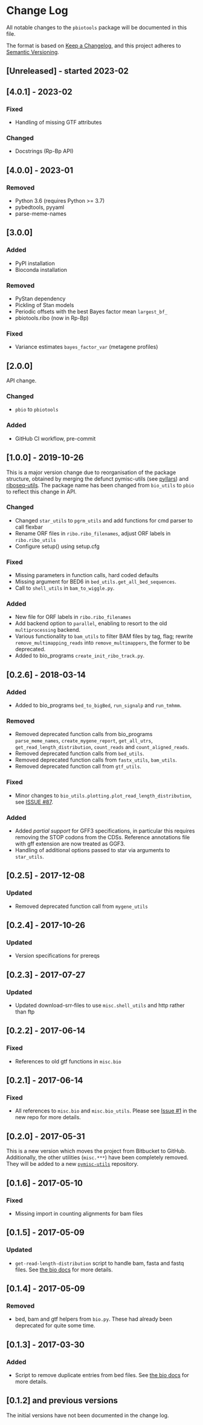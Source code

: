 # Change Log

All notable changes to the `pbiotools` package will be documented in this file.

The format is based on [Keep a Changelog](http://keepachangelog.com/),
and this project adheres to [Semantic Versioning](http://semver.org/).

## [Unreleased] - started 2023-02

## [4.0.1] - 2023-02

### Fixed

- Handling of missing GTF attributes

### Changed

- Docstrings (Rp-Bp API)

## [4.0.0] - 2023-01

### Removed

- Python 3.6 (requires Python >= 3.7)
- pybedtools, pyyaml
- parse-meme-names

## [3.0.0]

### Added

- PyPI installation
- Bioconda installation

### Removed

- PyStan dependency
- Pickling of Stan models
- Periodic offsets with the best Bayes factor mean `largest_bf_`
- pbiotools.ribo (now in Rp-Bp)

### Fixed

- Variance estimates `bayes_factor_var` (metagene profiles)

## [2.0.0]

API change.

### Changed

- `pbio` to `pbiotools`

### Added

- GitHub CI workflow, pre-commit

## [1.0.0] - 2019-10-26

This is a major version change due to reorganisation of the package structure, obtained by merging
the defunct pymisc-utils (see [pyllars](https://github.com/bmmalone/pyllars)) and [riboseq-utils](https://github.com/dieterich-lab/riboseq-utils).
The package name has been changed from `bio_utils` to `pbio` to reflect this change in API.

### Changed

- Changed `star_utils` to `pgrm_utils` and add functions for cmd parser to call flexbar
- Rename ORF files in `ribo.ribo_filenames`, adjust ORF labels in `ribo.ribo_utils`
- Configure setup() using setup.cfg

### Fixed

- Missing parameters in function calls, hard coded defaults
- Missing argument for BED6 in `bed_utils.get_all_bed_sequences`.
- Call to `shell_utils` in `bam_to_wiggle.py`.

### Added

- New file for ORF labels in `ribo.ribo_filenames`
- Add backend option to `parallel`, enabling to resort to the old `multiprocessing` backend.
- Various functionality to `bam_utils` to filter BAM files by tag, flag;
  rewrite `remove_multimapping_reads` into `remove_multimappers`, the former
  to be deprecated.
- Added to bio_programs `create_init_ribo_track.py`.

## [0.2.6] - 2018-03-14

### Added

- Added to bio_programs `bed_to_bigBed`, `run_signalp` and `run_tmhmm`.

### Removed

- Removed deprecated function calls from bio_programs `parse_meme_names`,
  `create_mygene_report`, `get_all_utrs`, `get_read_length_distribution`,
  `count_reads` and `count_aligned_reads`.
- Removed deprecated function calls from `bed_utils`.
- Removed deprecated function calls from
  `fastx_utils`, `bam_utils`.
- Removed deprecated function call from `gtf_utils`.

### Fixed

- Minor changes to `bio_utils.plotting.plot_read_length_distribution`,
  see [ISSUE #87](https://github.com/dieterich-lab/rp-bp/issues/87).

### Added

- Added _partial support_ for GFF3 specifications, in particular this requires removing the
  STOP codons from the CDSs. Reference annotations file with gff extension are now
  treated as GGF3.
- Handling of additional options passed to star via arguments to `star_utils`.

## [0.2.5] - 2017-12-08

### Updated

- Removed deprecated function call from `mygene_utils`

## [0.2.4] - 2017-10-26

### Updated

- Version specifications for prereqs

## [0.2.3] - 2017-07-27

### Updated

- Updated download-srr-files to use `misc.shell_utils` and http rather than ftp

## [0.2.2] - 2017-06-14

### Fixed

- References to old gtf functions in `misc.bio`

## [0.2.1] - 2017-06-14

### Fixed

- All references to `misc.bio` and `misc.bio_utils`. Please see
  [Issue #1](https://github.com/bmmalone/pybio-utils/issues/1) in the new repo
  for more details.

## [0.2.0] - 2017-05-31

This is a new version which moves the project from Bitbucket to GitHub.
Additionally, the other utilities (`misc.***`) have been completely
removed. They will be added to a new
[`pymisc-utils`](https://github.com/bmmalone/pymisc-utils) repository.

## [0.1.6] - 2017-05-10

### Fixed

- Missing import in counting alignments for bam files

## [0.1.5] - 2017-05-09

### Updated

- `get-read-length-distribution` script to handle bam, fasta and fastq files.
  See [the bio docs](docs/bio.md#get-read-length-distributions) for more
  details.

## [0.1.4] - 2017-05-09

### Removed

- bed, bam and gtf helpers from `bio.py`. These had already been deprecated for
  quite some time.

## [0.1.3] - 2017-03-30

### Added

- Script to remove duplicate entries from bed files. See
  [the bio docs](docs/bio.md#merge-bed12-files-and-remove-duplicate-entries)
  for more details.

## [0.1.2] and previous versions

The initial versions have not been documented in the change log.
